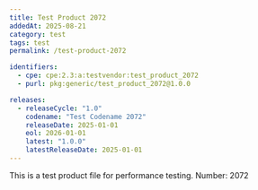 ```yaml
---
title: Test Product 2072
addedAt: 2025-08-21
category: test
tags: test
permalink: /test-product-2072

identifiers:
  - cpe: cpe:2.3:a:testvendor:test_product_2072
  - purl: pkg:generic/test_product_2072@1.0.0

releases:
  - releaseCycle: "1.0"
    codename: "Test Codename 2072"
    releaseDate: 2025-01-01
    eol: 2026-01-01
    latest: "1.0.0"
    latestReleaseDate: 2025-01-01
---
```


This is a test product file for performance testing. Number: 2072
